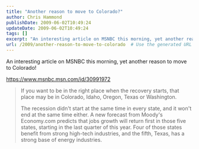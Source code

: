 ```yaml
---
title: "Another reason to move to Colorado?"
author: Chris Hammond
publishDate: 2009-06-02T10:49:24
updateDate: 2009-06-02T10:49:24
tags: []
excerpt: "An interesting article on MSNBC this morning, yet another reason to move to Colorado!  https://www.msnbc.msn.com/id/30991972     If you want to be in the right place when the recovery starts, that place may be in Colorado, Idaho, Oregon, Texas or Washington.    The recession didn't start at the same time in every state, and it won't end at the same time either. A new forecast from Moody's Economy.com predicts that jobs growth will return first in those five states, starting in the last quarter of this year. Four of those states benefit from strong high-tech industries, and the fifth, Texas, has a strong base of energy industries."
url: /2009/another-reason-to-move-to-colorado  # Use the generated URL with year
---
```

<p>An interesting article on MSNBC this morning, yet another reason to move to Colorado!</p>  <p><a title="https://www.msnbc.msn.com/id/30991972" href="https://www.msnbc.msn.com/id/30991972">https://www.msnbc.msn.com/id/30991972</a></p>  <blockquote>   <p>If you want to be in the right place when the recovery starts, that place may be in Colorado, Idaho, Oregon, Texas or Washington.</p>    <p>The recession didn't start at the same time in every state, and it won't end at the same time either. A new forecast from Moody's Economy.com predicts that jobs growth will return first in those five states, starting in the last quarter of this year. Four of those states benefit from strong high-tech industries, and the fifth, Texas, has a strong base of energy industries.</p></blockquote>
